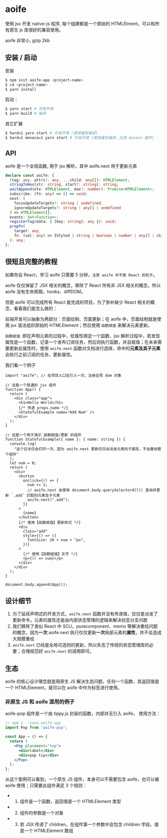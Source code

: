 # aoife

使用 jsx 开发 native-js 程序, 每个组建都是一个原始的 HTMLElment，可以和所有原生 js 库很好的兼容使用。

aoife 非常小, gzip 2kb

## 安装 / 启动

安装

```sh
$ npm init aoife-app <project-name>
$ cd <project-name>
$ yarn install
```

启动：

```sh
$ yarn start # 开发环境
$ yarn build # 编译
```

其它扩展

```sh
$ hard=1 yarn start # 开发环境 (使用缓存编译)
$ hard=1 monaco=1 yarn start # 开发环境 (使用缓存编译、应用 monaco 插件)
```

## API

aoife 是一个全局函数, 用于 jsx 解析，其中 aoife.next 用于更新元素

```ts
declare const aoife: {
  (tag: any, attrs?: any, ...child: any[]): HTMLElement;
  stringToHex(str: string, start?: string): string;
  waitAppend(ele: HTMLElement, max?: number): Promise<HTMLElement>;
  subscribe: (fn: any) => () => void;
  next: (
    focusUpdateTargets?: string | undefined,
    ignoreUpdateTargets?: string | any[] | undefined
  ) => HTMLElement[];
  events: Set<Function>;
  registerTag(data: { [key: string]: any }): void;
  propFn(
    target: any,
    fn: (val: any) => IStyled | string | boolean | number | any[] | object
  ): any;
};
```

## 很短且完整的教程

如果你会 React，学习 aoife 只需要 5 分钟，`注意 aoife 并不是 React 的轮子`。

aoife 仅仅保留了 JSX 相关的概念，移除了 React 所有非 JSX 相关的概念，所以 aoife 没有生命周期，hooks、diffDOM。

但是 aoife 可以完成所有 React 能完成的项目，为了弥补缺少 React 相关的概念，看看我们是怎么做的：

前端开发可以抽象为两部分：页面绘制、页面更新；在 aoife 中，页面绘制就是使用 jsx 语法组织原始的 HTMLElement；然后使用 `函数赋值` 来解决元素更新。

`函数赋值`: 即在声明元素的过程中，给属性绑定一个函数，jsx 解析过程中，若发现属性是一个函数，记录一个发布订阅任务，然后则执行函数，并且赋值；在未来需要更新此属性时，使用 `aoife.next` 函数对文档进行选择，命中的**元素及其子元素**会执行之前订阅的任务，更新属性。

我们看一个例子

```tsx
import "aoife"; // 在项目入口处引入一次，注册全局 dom 对象

// 这是一个普通的 jsx 组件
function App() {
  return (
    <div class="app">
      <h1>Hello World</h1>
      {/* 传递 props.name */}
      <StatefulExample name="Add Num" />
    </div>
  );
}

// 这是一个用于演示 函数赋值/更新 的组件
function StatefulExample({ name }: { name: string }) {
  console.log(
    "这个日志仅会打印一次，因为 aoife.next 更新仅仅会派发元素的子属性，不会重绘整个组件"
  );
  let num = 0;
  return (
    <div>
      <button
        onclick={() => {
          num += 1;
          // aoife.next 会使用 document.body.querySelectorAll() 查询并更新 `.add` 匹配的元素及子元素
          aoife.next(".add");
        }}
      >
        {name}
      </button>
      {/* 使用【函数赋值】更新样式 */}
      <div
        class="add"
        style={() => ({
          fontSize: 20 + num + "px",
        })}
      >
        {/* 使用【函数赋值】文字 */}
        <p>{() => num}</p>
      </div>
    </div>
  );
}

document.body.append(App());
```

## 设计细节

1. 为了延续声明式的开发方式，`aoife.next` 函数并没有传递值，仅仅是派发了更新命令，元素的属性还是由内部状态管理的逻辑来解决状态分支问题
2. 我们移除了类似 React 中 SCU，purecomponent、memo 等解决重绘问题的概念，因为**一次** aoife.next 执行仅仅更新**一次**局部元素的**属性**，并不会造成大规模重绘
3. `aoife.next` 已经是全局可选则的更新，所以失去了传统的状态管理库的必要；合理规范好 `aoife.next` 的调用即可。

## 生态

aoife 的核心设计理念就是用原生 JS 解决生态问题，任何一个函数，其返回值是一个 HTMLElement，就可以在 aoife 中作为标签进行使用。

### 非原生 JS 和 aoife 混用的例子

aoife-pop 组件是一个由 tippy.js 封装的函数，内部并无引入 aoife， 使用方法：

```jsx
// npm i --save aoife-app
import Pop from "aoife-pop";

const App = () => {
  return (
    <Pop placement="top">
      <div>label</div>
      <div>pop tip</div>
    </Pop>
  );
};
```

从这个案例可以看到，一个原生 JS 组件，本身可以不需要包含 aoife，也可以被 aoife 使用；只需要此组件满足 3 个规则：

- 1. 组件是一个函数，返回值是一个 HTMLElement 类型
- 2. 组件的参数是一个对象
- 3. 若 JSX 传递了 children，在组件第一个参数中会包含 children 字段，值是一个 HTMLElement 数组

